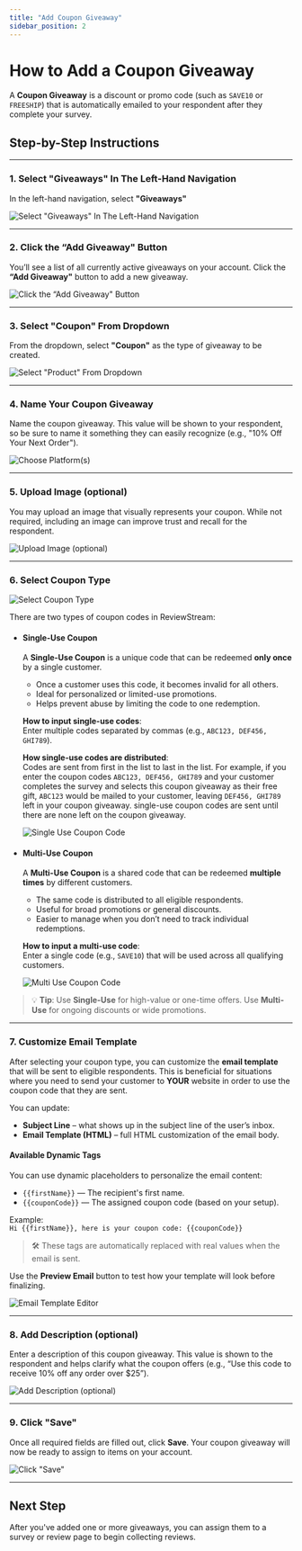 ```yaml
---
title: "Add Coupon Giveaway"
sidebar_position: 2
---
```


# How to Add a Coupon Giveaway

A **Coupon Giveaway** is a discount or promo code (such as `SAVE10` or `FREESHIP`) that is automatically emailed to your respondent after they complete your survey.

## Step-by-Step Instructions

---

### 1. Select "Giveaways" In The Left-Hand Navigation

In the left-hand navigation, select **"Giveaways"**

![Select "Giveaways" In The Left-Hand Navigation](/img/giveaways/giveaways.png)

---

### 2. Click the “Add Giveaway" Button

You’ll see a list of all currently active giveaways on your account. Click the **“Add Giveaway"** button to add a new giveaway.

![Click the “Add Giveaway" Button](/img/giveaways/add.png)

---

### 3. Select "Coupon" From Dropdown

From the dropdown, select **"Coupon"** as the type of giveaway to be created.

![Select "Product" From Dropdown](/img/giveaways/coupon.png)

---

### 4. Name Your Coupon Giveaway

Name the coupon giveaway. This value will be shown to your respondent, so be sure to name it something they can easily recognize (e.g., "10% Off Your Next Order").

![Choose Platform(s)](/img/giveaways/name.png)

---

### 5. Upload Image (optional)

You may upload an image that visually represents your coupon. While not required, including an image can improve trust and recall for the respondent.

![Upload Image (optional)](/img/giveaways/image.png)

---

### 6. Select Coupon Type

![Select Coupon Type](/img/giveaways/coupon_type.png)

There are two types of coupon codes in ReviewStream:

-   #### Single-Use Coupon

    A **Single-Use Coupon** is a unique code that can be redeemed **only once** by a single customer.

    -   Once a customer uses this code, it becomes invalid for all others.
    -   Ideal for personalized or limited-use promotions.
    -   Helps prevent abuse by limiting the code to one redemption.

    **How to input single-use codes**:  
    Enter multiple codes separated by commas (e.g., `ABC123, DEF456, GHI789`).

    **How single-use codes are distributed**:  
    Codes are sent from first in the list to last in the list. For example, if you enter the coupon codes `ABC123, DEF456, GHI789` and your customer completes the survey and selects this coupon giveaway as their free gift, `ABC123` would be mailed to your customer, leaving `DEF456, GHI789` left in your coupon giveaway. single-use coupon codes are sent until there are none left on the coupon giveaway.

    ![Single Use Coupon Code](/img/giveaways/single_use.png)

-   #### Multi-Use Coupon

    A **Multi-Use Coupon** is a shared code that can be redeemed **multiple times** by different customers.

    -   The same code is distributed to all eligible respondents.
    -   Useful for broad promotions or general discounts.
    -   Easier to manage when you don’t need to track individual redemptions.

    **How to input a multi-use code**:  
     Enter a single code (e.g., `SAVE10`) that will be used across all qualifying customers.

    ![Multi Use Coupon Code](/img/giveaways/multi_use.png)

> 💡 **Tip**: Use **Single-Use** for high-value or one-time offers. Use **Multi-Use** for ongoing discounts or wide promotions.

---

### 7. Customize Email Template

After selecting your coupon type, you can customize the **email template** that will be sent to eligible respondents. This is beneficial for situations where you need to send your customer to **YOUR** website in order to use the coupon code that they are sent.

You can update:

-   **Subject Line** – what shows up in the subject line of the user’s inbox.
-   **Email Template (HTML)** – full HTML customization of the email body.

#### Available Dynamic Tags

You can use dynamic placeholders to personalize the email content:

-   `{{firstName}}` — The recipient's first name.
-   `{{couponCode}}` — The assigned coupon code (based on your setup).

Example:  
`Hi {{firstName}}, here is your coupon code: {{couponCode}}`

> 🛠️ These tags are automatically replaced with real values when the email is sent.

Use the **Preview Email** button to test how your template will look before finalizing.

![Email Template Editor](/img/giveaways/email_template.png)

---

### 8. Add Description (optional)

Enter a description of this coupon giveaway. This value is shown to the respondent and helps clarify what the coupon offers (e.g., “Use this code to receive 10% off any order over $25”).

![Add Description (optional)](/img/giveaways/description.png)

---

### 9. Click "Save"

Once all required fields are filled out, click **Save**. Your coupon giveaway will now be ready to assign to items on your account.

![Click "Save"](/img/giveaways/save_coupon.png)

---

## Next Step

After you've added one or more giveaways, you can assign them to a survey or review page to begin collecting reviews.
